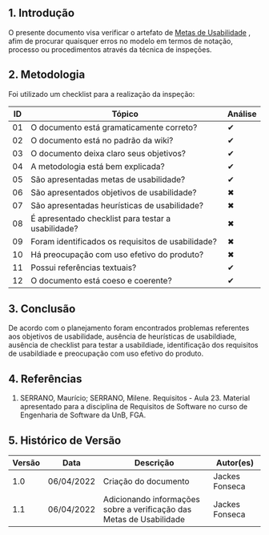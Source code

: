 ## 1. Introdução

O presente documento visa verificar o artefato de [Metas de Usabilidade](../analise_requisitos/metas_usabilidade.md) , afim de procurar quaisquer erros no modelo em termos de notação, processo ou procedimentos através da técnica de inspeçōes.

## 2. Metodologia

Foi utilizado um checklist para a realização da inspeção:

| ID  | Tópico                                                                            | Análise  |
| --- | --------------------------------------------------------------------------------- |---|
| 01  | O documento está gramaticamente correto?                                          | ✔ |
| 02  | O documento está no padrão da wiki?                                               | ✔ |
| 03  | O documento deixa claro seus objetivos?                                           | ✔ |
| 04  | A metodologia está bem explicada?                                                 | ✔ |
| 05 | São apresentadas metas de usabilidade?                                             | ✔ |
| 06 | São apresentados objetivos de usabilidade?                                         | ✖ |
| 07 | São apresentadas heurísticas de usabilidade?                                       | ✖ |
| 08 | É apresentado checklist para testar a usabilidade?                                 | ✖ |
| 09 | Foram identificados os requisitos de usabilidade?                                  | ✖ |
| 10 | Há preocupação com uso efetivo do produto?                                         | ✖ |
| 11 | Possui referências textuais?                                                       | ✔ |
| 12 | O documento está coeso e coerente?                                                 | ✔ |

## 3. Conclusão

De acordo com o planejamento foram encontrados problemas referentes aos objetivos de usabilidade, ausência de heurísticas de usabildiade, ausência de checklist para testar a usabildiade, identificação dos requisitos de usabildiade e preocupação com uso efetivo do produto.


## 4. Referências

1. SERRANO, Maurício; SERRANO, Milene. Requisitos - Aula 23. Material apresentado para a disciplina de Requisitos de Software no curso de Engenharia de Software da UnB, FGA.

## 5. Histórico de Versão

| Versão | Data       | Descrição            | Autor(es) |
| ------ | ---------- | -------------------- | --------- |
| 1.0    | 06/04/2022 | Criação do documento | Jackes Fonseca          |
| 1.1    | 06/04/2022 | Adicionando informações sobre a verificação das Metas de Usabilidade | Jackes Fonseca          |
